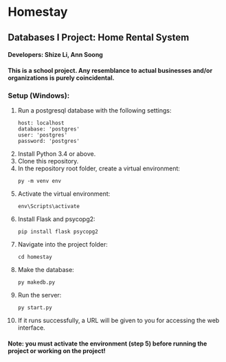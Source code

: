 # Homestay
## Databases I Project: Home Rental System

#### Developers: Shize Li, Ann Soong
#### This is a school project. Any resemblance to actual businesses and/or organizations is purely coincidental.

### Setup (Windows):
1. Run a postgresql database with the following settings:
    ```
    host: localhost
    database: 'postgres'
    user: 'postgres'
    password: 'postgres'
    ```
2. Install Python 3.4 or above.
3. Clone this repository.
4. In the repository root folder, create a virtual environment:
    ```
    py -m venv env
    ```
5. Activate the virtual environment:
    ```
    env\Scripts\activate
    ```
6. Install Flask and psycopg2:
    ```
    pip install flask psycopg2
    ```
7. Navigate into the project folder:
    ```
    cd homestay
    ```
8. Make the database:
    ```
    py makedb.py
    ```
9. Run the server:
    ```
    py start.py
    ```
10. If it runs successfully, a URL will be given to you for accessing the web interface.

#### Note: you must activate the environment (step 5) before running the project or working on the project!
